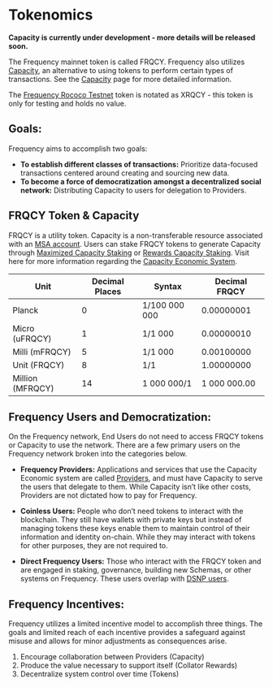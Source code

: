 # Tokenomics

**Capacity is currently under development - more details will be released soon.**

The Frequency mainnet token is called FRQCY.
Frequency also utilizes [Capacity](#capacity), an alternative to using tokens to perform certain types of transactions.
See the [Capacity](Capacity.md) page for more detailed information.

The [Frequency Rococo Testnet](../Networks/Overview.md) token is notated as XRQCY - this token is only for testing and holds no value.

## Goals:

Frequency aims to accomplish two goals:

* **To establish different classes of transactions:** Prioritize data-focused transactions centered around creating and sourcing new data.
* **To become a force of democratization amongst a decentralized social network:** Distributing Capacity to users for delegation to Providers.

## FRQCY Token & Capacity

FRQCY is a utility token. Capacity is a non-transferable resource associated with an [MSA account](#2-message-source-account-msa).
Users can stake FRQCY tokens to generate Capacity through [Maximized Capacity Staking](#2-maximized-capacity-staking-for-applications-and-services) or [Rewards Capacity Staking](#1-rewards-capacity-staking-for-users).
Visit here for more information regarding the [Capacity Economic System](Capacity.md).

| Unit   | Decimal Places | Syntax        | Decimal FRQCY |
| -----  | -------------- | ------------- | ------------- |
| Planck | 0	   	      | 1/100 000 000 | 0.00000001    |
| Micro (uFRQCY) | 1    	| 1/1 000		  | 0.00000010    |
| Milli (mFRQCY) | 5   	   | 1/1 000		  | 0.00100000    |
| Unit (FRQCY)   | 8   	   | 1/1			  | 1.00000000    |
| Million (MFRQCY) | 14		| 1 000 000/1	  | 1 000 000.00  |

## Frequency Users and Democratization:

On the Frequency network, End Users do not need to access FRQCY tokens or Capacity to use the network.
There are a few primary users on the Frequency network broken into the categories below.

* **Frequency Providers:**
Applications and services that use the Capacity Economic system are called [Providers](#provider), and must have Capacity to serve the users that delegate to them.
While Capacity isn’t like other costs, Providers are not dictated how to pay for Frequency.

* **Coinless Users:**
People who don’t need tokens to interact with the blockchain.
They still have wallets with private keys but instead of managing tokens these keys enable them to maintain control of their information and identity on-chain.
While they may interact with tokens for other purposes, they are not required to.

* **Direct Frequency Users:**
Those who interact with the FRQCY token and are engaged in staking, governance, building new Schemas, or other systems on Frequency.
These users overlap with [DSNP users](https://spec.dsnp.org/).

## Frequency Incentives:
Frequency utilizes a limited incentive model to accomplish three things.
The goals and limited reach of each incentive provides a safeguard against misuse and allows for minor adjustments as consequences arise.

1. Encourage collaboration between Providers (Capacity)
2. Produce the value necessary to support itself (Collator Rewards)
3. Decentralize system control over time (Tokens)
